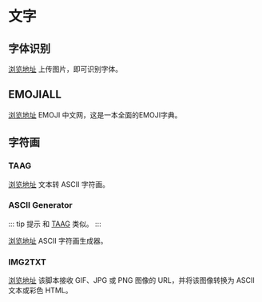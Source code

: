 # 文字

## 字体识别

[浏览地址](https://www.likefont.com/) 上传图片，即可识别字体。

## EMOJIALL

[浏览地址](https://www.emojiall.com/) EMOJI 中文网，这是一本全面的EMOJI字典。

## 字符画

### TAAG

[浏览地址](https://patorjk.com/software/taag/#p=display&f=Graffiti&t=Hello%20Resources) 文本转 ASCII 字符画。

### ASCII Generator

::: tip 提示
和 [TAAG](#taag) 类似。
:::

[浏览地址](http://www.network-science.de/ascii/) ASCII 字符画生成器。

### IMG2TXT

[浏览地址](https://www.degraeve.com/img2txt.php) 该脚本接收 GIF、JPG 或 PNG 图像的 URL，并将该图像转换为 ASCII 文本或彩色 HTML。
